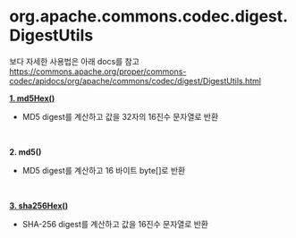 # org.apache.commons.codec.digest.DigestUtils

보다 자세한 사용법은 아래 docs를 참고
https://commons.apache.org/proper/commons-codec/apidocs/org/apache/commons/codec/digest/DigestUtils.html


<b> <a href="Md5Hex.java"> 1. md5Hex() </a> </b>
 - MD5 digest를 계산하고 값을 32자의 16진수 문자열로 반환
<br>

<b> 2. md5() </b>
 - MD5 digest를 계산하고 16 바이트 byte[]로 반환
<br>

<b> <a href="Sha256Hex.java"> 3. sha256Hex() </a> </b>
 - SHA-256 digest를 계산하고 값을  16진수 문자열로 반환
<br>

